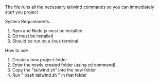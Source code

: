 The file runs all the necessary tailwind commands so you can immediately start you project

System Requirements:
1. Npm and Node.js must be installed
2. Git must be installed
3. Should be run on a linux terminal

How to use
1. Create  a new project folder
2. Enter the newly created folder (using cd command)
3. Copy the "tailwind.sh" into the new folder
4. Run " bash tailwind.sh " in that folder
